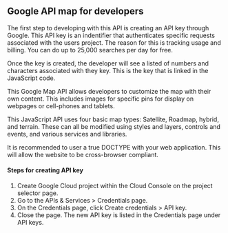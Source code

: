 ## Google API map for developers

The first step to developing with this API is creating an API key through 
Google. This API key is an indentifier that authenticates specific requests
associated with the users project. The reason for this is tracking usage and 
billing. You can do up to 25,000 searches per day for free.

Once the key is created, the developer will see a listed of numbers and 
characters associated with they key. This is the key that is linked in the 
JavaScript code.

This Google Map API allows developers to customize the map with their own
content. This includes images for specific pins for display on webpages 
or cell-phones and tablets. 

This JavaScript API uses four basic map types: Satellite, Roadmap, hybrid, 
and terrain. These can all be modified using styles and layers, controls and
events, and various services and libraries.

It is recommended to user a true DOCTYPE with your web application. This will allow
the website to be cross-browser compliant.


#### Steps for creating API key
1. Create Google Cloud project within the Cloud Console on the project selector page.
2. Go to the APIs & Services > Credentials page.
3. On the Credentials page, click Create credentials > API key.
4. Close the page. The new API key is listed in the Credentials page under API keys.
